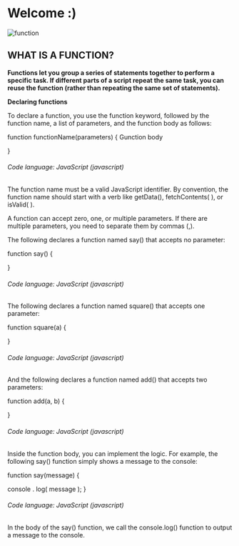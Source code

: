 # Welcome :)

![function](https://i.ytimg.com/vi/QX3kGsfGqz8/maxresdefault.jpg)

## WHAT IS A FUNCTION?


**Functions let you group a series of statements together to perform a specific task. If different parts of a script repeat the same task, you can reuse the function (rather than repeating the same set of statements).**






**Declaring functions**

To declare a function, you use the function keyword, followed by the function name, a list of parameters, and the function body as follows:

function functionName(parameters) {
   Gunction body
    
}
###### Code language: JavaScript (javascript)

The function name must be a valid JavaScript identifier. By convention, the function name should start with a verb like getData(), fetchContents( ), or isValid( ).

A function can accept zero, one, or multiple parameters. If there are multiple parameters, you need to separate them by commas (,).

The following declares a function named say() that accepts no parameter:

function say() {
  
}
###### Code language: JavaScript (javascript)


The following declares a function named square() that accepts one parameter:

function square(a) {
  

}
###### Code language: JavaScript (javascript)


And the following declares a function named add() that accepts two parameters:

function add(a, b) {
  
}
###### Code language: JavaScript (javascript)


Inside the function body, you can implement the logic. For example, the following say() function simply shows a message to the console:

function say(message) {
  
  console . log( message );
}
###### Code language: JavaScript (javascript)


In the body of the say() function, we call the console.log() function to output a message to the console.

